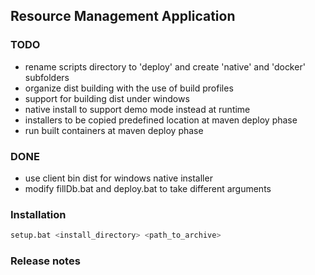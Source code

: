 ## Resource Management Application 

### TODO

- rename scripts directory to 'deploy' and create 'native' and 'docker' subfolders
- organize dist building with the use of build profiles
- support for building dist under windows
- native install to support demo mode instead at runtime
- installers to be copied predefined location at maven deploy phase  
- run built containers at maven deploy phase

### DONE

- use client bin dist for windows native installer
- modify fillDb.bat and deploy.bat to take different arguments
 

### Installation

``` bash
setup.bat <install_directory> <path_to_archive>
```

### Release notes